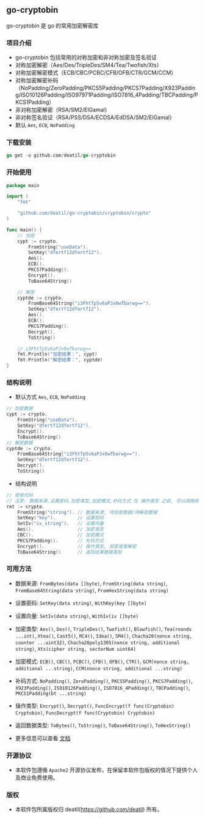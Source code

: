 ## go-cryptobin

go-cryptobin 是 go 的常用加密解密库


### 项目介绍

*  go-cryptobin 包括常用的对称加密和非对称加密及签名验证
*  对称加密解密（Aes/Des/TripleDes/SM4/Tea/Twofish/Xts）
*  对称加密解密模式（ECB/CBC/PCBC/CFB/OFB/CTR/GCM/CCM）
*  对称加密解密补码（NoPadding/ZeroPadding/PKCS5Padding/PKCS7Padding/X923Padding/ISO10126Padding/ISO97971Padding/ISO7816_4Padding/TBCPadding/PKCS1Padding）
*  非对称加密解密（RSA/SM2/EIGamal）
*  非对称签名验证（RSA/PSS/DSA/ECDSA/EdDSA/SM2/EIGamal）
*  默认 `Aes`, `ECB`, `NoPadding`


### 下载安装

~~~go
go get -u github.com/deatil/go-cryptobin
~~~


### 开始使用

~~~go
package main

import (
    "fmt"

    "github.com/deatil/go-cryptobin/cryptobin/crypto"
)

func main() {
    // 加密
    cypt := crypto.
        FromString("useData").
        SetKey("dfertf12dfertf12").
        Aes().
        ECB().
        PKCS7Padding().
        Encrypt().
        ToBase64String()

    // 解密
    cyptde := crypto.
        FromBase64String("i3FhtTp5v6aPJx0wTbarwg==").
        SetKey("dfertf12dfertf12").
        Aes().
        ECB().
        PKCS7Padding().
        Decrypt().
        ToString()

    // i3FhtTp5v6aPJx0wTbarwg==
    fmt.Println("加密结果：", cypt)
    fmt.Println("解密结果：", cyptde)
}

~~~


### 结构说明

*  默认方式 `Aes`, `ECB`, `NoPadding`
~~~go
// 加密数据
cypt := crypto.
    FromString("useData").
    SetKey("dfertf12dfertf12").
    Encrypt().
    ToBase64String()
// 解密数据
cyptde := crypto.
    FromBase64String("i3FhtTp5v6aPJx0wTbarwg==").
    SetKey("dfertf12dfertf12").
    Decrypt().
    ToString()
~~~

*  结构说明
~~~go
// 使用代码
// 注意: 数据来源,设置密码,加密类型,加密模式,补码方式 在 操作类型 之前, 可以调换顺序
ret := crypto.
    FromString("string"). // 数据来源, 待加密数据/待解密数据
    SetKey("key").        // 设置密码
    SetIv("iv_string").   // 设置向量
    Aes().                // 加密类型
    CBC().                // 加密模式
    PKCS7Padding().       // 补码方式
    Encrypt().            // 操作类型, 加密或者解密
    ToBase64String()      // 返回结果数据类型
~~~


### 可用方法

*  数据来源:
`FromBytes(data []byte)`, `FromString(data string)`, `FromBase64String(data string)`, `FromHexString(data string)`
*  设置密码:
`SetKey(data string)`, `WithKey(key []byte)`
*  设置向量:
`SetIv(data string)`, `WithIv(iv []byte)`
*  加密类型:
`Aes()`, `Des()`, `TripleDes()`, `Twofish()`, `Blowfish()`, `Tea(rounds ...int)`, `Xtea()`, `Cast5()`, `RC4()`, `Idea()`, `SM4()`, `Chacha20(nonce string, counter ...uint32)`, `Chacha20poly1305(nonce string, additional string)`, `Xts(cipher string, sectorNum uint64)`
*  加密模式:
`ECB()`, `CBC()`, `PCBC()`, `CFB()`, `OFB()`, `CTR()`, `GCM(nonce string, additional ...string)`, `CCM(nonce string, additional ...string)`
*  补码方式:
`NoPadding()`, `ZeroPadding()`, `PKCS5Padding()`, `PKCS7Padding()`, `X923Padding()`, `ISO10126Padding()`, `ISO7816_4Padding()`, `TBCPadding()`, `PKCS1Padding(bt ...string)`
*  操作类型:
`Encrypt()`, `Decrypt()`, `FuncEncrypt(f func(Cryptobin) Cryptobin)`, `FuncDecrypt(f func(Cryptobin) Cryptobin)`
*  返回数据类型:
`ToBytes()`, `ToString()`, `ToBase64String()`, `ToHexString()`

*  更多信息可以查看 [文档](docs/README.md)


### 开源协议

*  本软件包遵循 `Apache2` 开源协议发布，在保留本软件包版权的情况下提供个人及商业免费使用。


### 版权

*  本软件包所属版权归 deatil(https://github.com/deatil) 所有。
